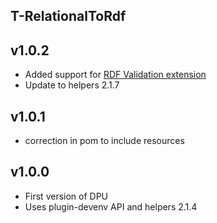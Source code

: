 T-RelationalToRdf
----------

v1.0.2
---
* Added support for [RDF Validation extension](https://grips.semantic-web.at/display/UDDOC/RDF+Validation)
* Update to helpers 2.1.7

v1.0.1
---
* correction in pom to include resources

v1.0.0
---
* First version of DPU
* Uses plugin-devenv API and helpers 2.1.4
